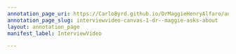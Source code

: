 ```yaml
---
annotation_page_uri: https://CarloByrd.github.io/DrMaggieHenryAlfaro/annotations/interviewvideo-canvas-1-dr--maggie-asks-about.json
annotation_page_slug: interviewvideo-canvas-1-dr--maggie-asks-about
layout: annotation_page
manifest_label: InterviewVideo

---
```

